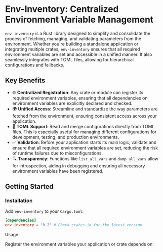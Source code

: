 
# Env-Inventory: Centralized Environment Variable Management

`env-inventory` is a Rust library designed to simplify and consolidate the process of fetching, managing, and validating parameters from the environment. Whether you're building a standalone application or integrating multiple crates, `env-inventory` ensures that all required environment variables are set and accessible in a unified manner. It also seamlessly integrates with TOML files, allowing for hierarchical configurations and fallbacks.

## Key Benefits

- 🌐 **Centralized Registration**: Any crate or module can register its required environment variables, ensuring that all dependencies on environment variables are explicitly declared and checked.
- 🌍 **Unified Access**: Streamline and standardize the way parameters are fetched from the environment, ensuring consistent access across your application.
- 📁 **TOML Support**: Read and merge configurations directly from TOML files. This is especially useful for managing different configurations for development, testing, and production environments.
- ✅ **Validation**: Before your application starts its main logic, validate and ensure that all required environment variables are set, reducing the risk of runtime failures due to misconfigurations.
- 🔍 **Transparency**: Functions like `list_all_vars` and `dump_all_vars` allow for introspection, aiding in debugging and ensuring all necessary environment variables have been registered.

## Getting Started

### Installation

Add `env-inventory` to your `Cargo.toml`:

```toml
[dependencies]
env-inventory = "0.2" # Check crates.io for the latest version
```

Usage

   Register the environment variables your application or crate depends on:

